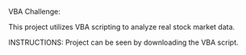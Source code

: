 VBA Challenge:

This project utilizes VBA scripting to analyze real stock market data.

INSTRUCTIONS:  Project can be seen by downloading the VBA script.
